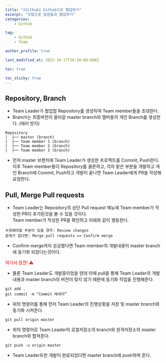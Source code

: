 ```yaml
---
title: "[Github] Github으로 협업하기"
excerpt: "깃헙으로 팀원들과 협업하기"
categories: 
    - Github

tag:
    - Github
    - Team

author_profile: true

last_modified_at: 2022-10-17T16:10:00:000Z

toc: true

toc_sticky: true
---
```


## Repository, Branch
- Team Leader가 협업할 Repository를 생성하여 Team member들을 초대한다.
- Branch는 최종버전이 올라갈 master branch와 멤버들의 개인 Branch를 생성한다. (에러 방지)

```
Repository
|  ├── master (branch)
|  ├── Team member 1 (branch)
|  ├── Team member 2 (branch)
|  ├── Team member 3 (branch)
```

- 먼저 master 브랜치에 Team Leader가 생성한 프로젝트를 Commit, Push한다.  
이후 Team member들이 Repository를 클론하고, 각자 맡은 부분을 개발하고 개인 Branch에 Commit, Push하고 개발이 끝나면 Team Leader에게 PR을 작성해 요청한다.

## Pull, Merge Pull requests

- Team Leader는 Repository의 상단 Pull request 메뉴에 Team member가 작성한 PR이 추가된것을 볼 수 있을 것이다.  
Team member가 작성한 PR을 확인하고 아래와 같이 행동한다.

```
수정해야할 부분이 있을 경우: Review changes
문제가 없다면: Merge pull requests => Confirm merge
```

- Confirm merge까지 성공했다면 Team member의 개발내용이 master branch에 동기화 되었다는것이다.

<span style="color: red;">
         여기서 잠깐! ⚠️
</span>

- 물론 Team Leader도 개발중이었을 텐데 이때 pull을 통해 Team Leader의 개발내용과 master branch의 버전이 맞지 않기 때문에 동기화 작업을 진행해준다.

```
git add .
git commit -m “Commit 메세지”
```

- 위의 명령어를 통해 먼저 Team Leader의 진행상황을 저장 및 master branch와 동기화 시켜준다.

```
git pull origin master
```

- 위의 명령어로 Team Leader의 로컬저장소의 branch와 원격저장소의 master branch와 합쳐준다.

```
git push -u origin master
```

- Team Leader또한 개발이 완료되었다면 master branch에 push하여 준다.